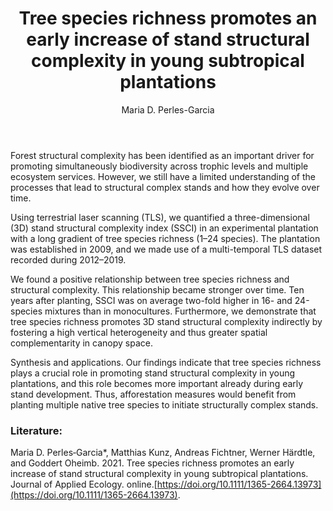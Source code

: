 ﻿---
layout: post
title:  "Tree species richness promotes an early increase of stand structural complexity in young subtropical plantations"
author: Maria D. Perles-Garcia
categories: [ Article ]
image: assets/projects/Maria1.png
tags: featured
---

Forest structural complexity has been identified as an important driver for promoting simultaneously biodiversity across trophic levels and multiple ecosystem services. However, we still have a limited understanding of the processes that lead to structural complex stands and how they evolve over time.

Using terrestrial laser scanning (TLS), we quantified a three-dimensional (3D) stand structural complexity index (SSCI) in an experimental plantation with a long gradient of tree species richness (1–24 species). The plantation was established in 2009, and we made use of a multi-temporal TLS dataset recorded during 2012–2019.

We found a positive relationship between tree species richness and structural complexity. This relationship became stronger over time. Ten years after planting, SSCI was on average two-fold higher in 16- and 24-species mixtures than in monocultures. Furthermore, we demonstrate that tree species richness promotes 3D stand structural complexity indirectly by fostering a high vertical heterogeneity and thus greater spatial complementarity in canopy space.

Synthesis and applications. Our findings indicate that tree species richness plays a crucial role in promoting stand structural complexity in young plantations, and this role becomes more important already during early stand development. Thus, afforestation measures would benefit from planting multiple native tree species to initiate structurally complex stands.

### Literature:
Maria D. Perles‐Garcia*, Matthias Kunz, Andreas Fichtner, Werner Härdtle, and Goddert Oheimb. 2021. Tree species richness promotes an early increase of stand structural complexity in young subtropical plantations. Journal of Applied Ecology. online.[https://doi.org/10.1111/1365-2664.13973](https://doi.org/10.1111/1365-2664.13973).